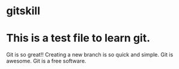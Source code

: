 # gitskill
# This is a test file to learn git.
Git is so great!!
Creating a new branch is so quick and simple.
Git is awesome.
Git is a free software.
